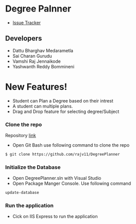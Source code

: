 # Degree Palnner
- [Issue Tracker](https://github.com/rajv11/DegreePlanner/issues)
## Developers

  - Dattu Bharghav Medarametla
  - Sai Charan Gurudu
  - Vamshi Raj Jennaikode
  - Yashwanth Reddy Bommineni

# New Features!

  - Student can Plan a Degree based on their intrest
  - A student can multiple plans.
  - Drag and Drop feature for selecting degree/Subject

### Clone the repo
Repository [link](https://github.com/rajv11/DegreePlanner)
 - Open Git Bash use following command to clone the repo
 ```sh
 $ git clone https://github.com/rajv11/DegreePlanner
```
 
### Initialize the Database
- Open DegreePlanner.sln with Visual Studio 
- Open Package Manger Console. Use following command
 ```sh
update-database
```
### Run the application
- Cick on IIS Express to run the application